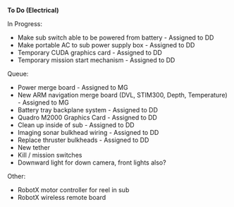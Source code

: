 **To Do (Electrical)**

In Progress:

* Make sub switch able to be powered from battery - Assigned to DD
* Make portable AC to sub power supply box - Assigned to DD
* Temporary CUDA graphics card - Assigned to DD
* Temporary mission start mechanism - Assigned to DD

Queue:

* Power merge board - Assigned to MG
* New ARM navigation merge board (DVL, STIM300, Depth, Temperature) - Assigned to MG
* Battery tray backplane system - Assigned to DD
* Quadro M2000 Graphics Card - Assigned to DD
* Clean up inside of sub - Assigned to DD
* Imaging sonar bulkhead wiring - Assigned to DD
* Replace thruster bulkheads - Assigned to DD
* New tether
* Kill / mission switches
* Downward light for down camera, front lights also?

Other:

* RobotX motor controller for reel in sub
* RobotX wireless remote board